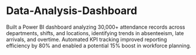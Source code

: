 # Data-Analysis-Dashboard
Built a Power BI dashboard analyzing 30,000+ attendance records across departments, shifts, and locations, identifying trends in absenteeism, late arrivals, and overtime. Automated KPI tracking improved reporting efficiency by 80% and enabled a potential 15% boost in workforce planning.
